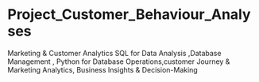 # Project_Customer_Behaviour_Analyses
Marketing &amp; Customer Analytics
SQL for Data Analysis ,Database Management , Python for Database Operations,customer Journey & Marketing Analytics, Business Insights & Decision-Making
